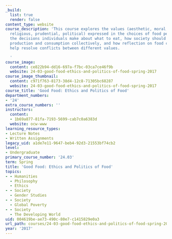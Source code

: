 ```yaml
---
_build:
  list: true
  render: false
content_type: website
course_description: 'This course explores the values (aesthetic, moral, cultural,
  religious, prudential, political) expressed in the choices of food people eat. Analyzes
  the decisions individuals make about what to eat, how society should manage food
  production and consumption collectively, and how reflection on food choices might
  help resolve conflicts between different values.

  '
course_image:
  content: ce822b94-dd16-697a-f7bc-03ca7ce46f9b
  website: 24-03-good-food-ethics-and-politics-of-food-spring-2017
course_image_thumbnail:
  content: c971f763-8173-38d4-12c8-71305bc68287
  website: 24-03-good-food-ethics-and-politics-of-food-spring-2017
course_title: 'Good Food: Ethics and Politics of Food'
department_numbers:
- '24'
extra_course_numbers: ''
instructors:
  content:
  - 1b69a877-81fa-7193-5699-cab7c0a6383d
  website: ocw-www
learning_resource_types:
- Lecture Notes
- Written Assignments
legacy_uid: a1de7e11-9647-beb4-92d3-21553bf74cb2
level:
- Undergraduate
primary_course_number: '24.03'
term: Spring
title: 'Good Food: Ethics and Politics of Food'
topics:
- - Humanities
  - Philosophy
  - Ethics
- - Society
  - Gender Studies
- - Society
  - Global Poverty
- - Society
  - The Developing World
uid: 004619be-ae73-490c-80e7-c1415829e0a3
url_path: courses/24-03-good-food-ethics-and-politics-of-food-spring-2017
year: '2017'
---
```

